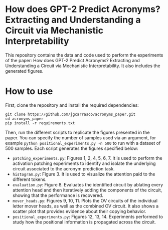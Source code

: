 # How does GPT-2 Predict Acronyms? Extracting and Understanding a Circuit via Mechanistic Interpretability

This repository contains the data and code used to perform the experiments of the paper: How does GPT-2 Predict Acronyms? Extracting and Understanding a Circuit via Mechanistic Interpretability. It also includes the generated figures.

# How to use

First, clone the repository and install the required dependencies:

```
git clone https://github.com/jgcarrasco/acronyms_paper.git
cd acronyms_paper
pip install -r requirements.txt
```

Then, run the different scripts to replicate the figures presented in the paper. You can specify the number of samples used via an argument, for example `python positional_experiments.py -n 500` to run with a dataset of 500 samples. Each script generates the figures specified below:

- `patching_experiments.py`: Figures 1, 2, 4, 5, 6, 7. It is used to perform the activation patching experiments to identify and isolate the underlying circuit associated to the acronym prediction task.
- `histogram.py`: Figure 3. It is used to visualize the attention paid to the different tokens.
- `evaluation.py`: Figure 8. Evaluates the identified circuit by ablating every attention head and then iteratively adding the components of the circuit, showing that the performance is recovered.
- `mover_heads.py`: Figures 9, 10, 11. Plots the OV circuits of the individual letter mover heads, as well as the combined OV circuit. It also shows a scatter plot that provides evidence about their copying behavior.
- `positional_experiments.py`: Figures 12, 13, 14. Experiments performed to study how the positional information is propagated across the circuit.
